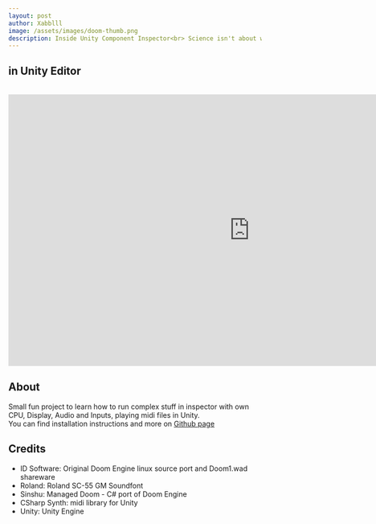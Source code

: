 ```yaml
---
layout: post
author: Xabblll
image: /assets/images/doom-thumb.png
description: Inside Unity Component Inspector<br> Science isn't about why, it's about why not!
---
```


## in Unity Editor

<br>

<iframe width="960" height="540" src="https://www.youtube.com/embed/4d27NQ1zeZw?si=34yW-Qzm3yoDLADU" title="YouTube video player" frameborder="0" allow="accelerometer; autoplay; clipboard-write; encrypted-media; gyroscope; picture-in-picture; web-share" allowfullscreen></iframe>

<br>

## About

Small fun project to learn how to run complex stuff in inspector with own CPU, Display, Audio and Inputs, playing midi files in Unity. <br>
You can find installation instructions and more on [Github page](https://github.com/xabblll/DoomInUnityInspector "Github")



## Credits
- ID Software: Original Doom Engine linux source port and Doom1.wad shareware
- Roland: Roland SC-55 GM Soundfont
- Sinshu: Managed Doom - C# port of Doom Engine
- CSharp Synth: midi library for Unity
- Unity: Unity Engine
